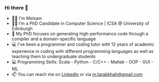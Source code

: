 ### Hi there 👋

- 👨‍💻 I'm Meisam
- 👨‍🎓 I’m a PhD Candidate in Computer Science | ICSA @ University of Edinburgh
- 🔎 My PhD focuses on generating high-performance code through a compiler and a domain-specific language
- 💻 I've been a programmer and coding tutor with 12 years of academic experience in coding with different programming languages as well as teaching them to undergraduate students
- 💻 Programming Skills: Scala - Python - C/C++ - Matlab - OOP - GUI - ML
- 📫 You can reach me on [LinkedIn](https://linkedin.com/in/mtarabkhah) or via [m.tarabkhah@gmail.com](mailto:m.tarabkhah@gmail.com)


<!--
**mtarabkhah/mtarabkhah** is a ✨ _special_ ✨ repository because its `README.md` (this file) appears on your GitHub profile.

Here are some ideas to get you started:

- 🔭 I’m currently working on ...
- 🌱 I’m currently learning ...
- 👯 I’m looking to collaborate on ...
- 🤔 I’m looking for help with ...
- 💬 Ask me about ...
- 📫 How to reach me: ...
- 😄 Pronouns: ...
- ⚡ Fun fact: ...
-->
